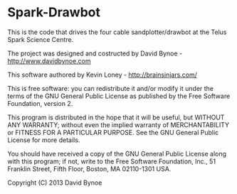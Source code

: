 Spark-Drawbot
=============

This is the code that drives the four cable sandplotter/drawbot at the Telus Spark Science Centre. 

The project was designed and costructed by David Bynoe - http://www.davidbynoe.com

This software authored by Kevin Loney - http://brainsinjars.com/

This is free software: you can redistribute it and/or modify it under the terms of the GNU General Public License as published by the Free Software Foundation, version 2.

This program is distributed in the hope that it will be useful, but WITHOUT ANY WARRANTY; without even the implied warranty of MERCHANTABILITY or FITNESS FOR A PARTICULAR PURPOSE.  See the GNU General Public License for more details.

You should have received a copy of the GNU General Public License along with this program; if not, write to the Free Software Foundation, Inc., 51  Franklin Street, Fifth Floor, Boston, MA 02110-1301 USA.

Copyright (C) 2013 David Bynoe
